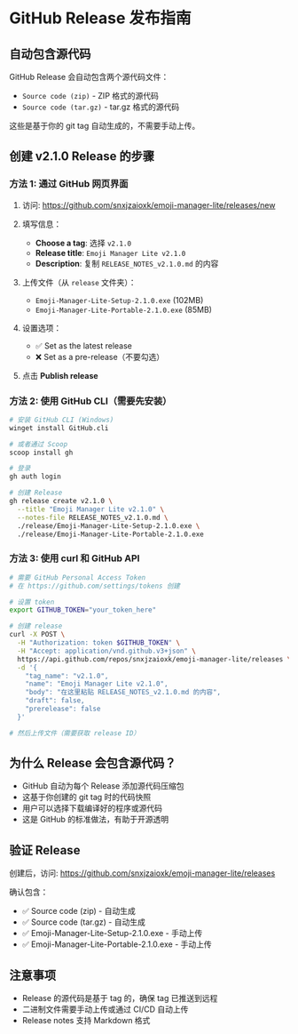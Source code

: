 # GitHub Release 发布指南

## 自动包含源代码

GitHub Release 会自动包含两个源代码文件：
- `Source code (zip)` - ZIP 格式的源代码
- `Source code (tar.gz)` - tar.gz 格式的源代码

这些是基于你的 git tag 自动生成的，不需要手动上传。

## 创建 v2.1.0 Release 的步骤

### 方法 1: 通过 GitHub 网页界面

1. 访问: https://github.com/snxjzaioxk/emoji-manager-lite/releases/new

2. 填写信息：
   - **Choose a tag**: 选择 `v2.1.0`
   - **Release title**: `Emoji Manager Lite v2.1.0`
   - **Description**: 复制 `RELEASE_NOTES_v2.1.0.md` 的内容

3. 上传文件（从 `release` 文件夹）：
   - `Emoji-Manager-Lite-Setup-2.1.0.exe` (102MB)
   - `Emoji-Manager-Lite-Portable-2.1.0.exe` (85MB)

4. 设置选项：
   - ✅ Set as the latest release
   - ❌ Set as a pre-release（不要勾选）

5. 点击 **Publish release**

### 方法 2: 使用 GitHub CLI（需要先安装）

```bash
# 安装 GitHub CLI (Windows)
winget install GitHub.cli

# 或者通过 Scoop
scoop install gh

# 登录
gh auth login

# 创建 Release
gh release create v2.1.0 \
  --title "Emoji Manager Lite v2.1.0" \
  --notes-file RELEASE_NOTES_v2.1.0.md \
  ./release/Emoji-Manager-Lite-Setup-2.1.0.exe \
  ./release/Emoji-Manager-Lite-Portable-2.1.0.exe
```

### 方法 3: 使用 curl 和 GitHub API

```bash
# 需要 GitHub Personal Access Token
# 在 https://github.com/settings/tokens 创建

# 设置 token
export GITHUB_TOKEN="your_token_here"

# 创建 release
curl -X POST \
  -H "Authorization: token $GITHUB_TOKEN" \
  -H "Accept: application/vnd.github.v3+json" \
  https://api.github.com/repos/snxjzaioxk/emoji-manager-lite/releases \
  -d '{
    "tag_name": "v2.1.0",
    "name": "Emoji Manager Lite v2.1.0",
    "body": "在这里粘贴 RELEASE_NOTES_v2.1.0.md 的内容",
    "draft": false,
    "prerelease": false
  }'

# 然后上传文件（需要获取 release ID）
```

## 为什么 Release 会包含源代码？

- GitHub 自动为每个 Release 添加源代码压缩包
- 这基于你创建的 git tag 时的代码快照
- 用户可以选择下载编译好的程序或源代码
- 这是 GitHub 的标准做法，有助于开源透明

## 验证 Release

创建后，访问: https://github.com/snxjzaioxk/emoji-manager-lite/releases

确认包含：
- ✅ Source code (zip) - 自动生成
- ✅ Source code (tar.gz) - 自动生成
- ✅ Emoji-Manager-Lite-Setup-2.1.0.exe - 手动上传
- ✅ Emoji-Manager-Lite-Portable-2.1.0.exe - 手动上传

## 注意事项

- Release 的源代码是基于 tag 的，确保 tag 已推送到远程
- 二进制文件需要手动上传或通过 CI/CD 自动上传
- Release notes 支持 Markdown 格式